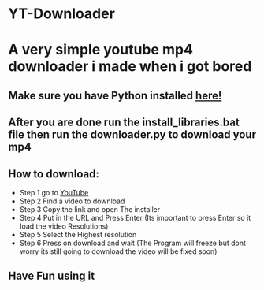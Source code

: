 # YT-Downloader

# A very simple youtube mp4 downloader i made when i got bored

## Make sure you have Python installed [here!](https://www.python.org/downloads/)
## After you are done run the install_libraries.bat file then run the downloader.py to download your mp4

## How to download:

- Step 1 go to [YouTube](https://www.youtube.com)
- Step 2 Find a video to download
- Step 3 Copy the link and open The installer
- Step 4 Put in the URL and Press Enter (Its important to press Enter so it load the video Resolutions)
- Step 5 Select the Highest resolution
- Step 6 Press on download and wait (The Program will freeze but dont worry its still going to download the video will be fixed soon)

## Have Fun using it
